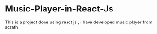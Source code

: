 # Music-Player-in-React-Js
This is a project done using react js , i have developed music player from scrath
